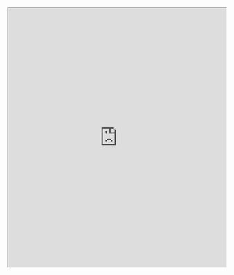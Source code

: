 
<iframe src="https://github.com/gh3ma/School-Mangement-System/blob/master/School%20Mangement%20System.pdf" width="100%" height="600px"></iframe>

